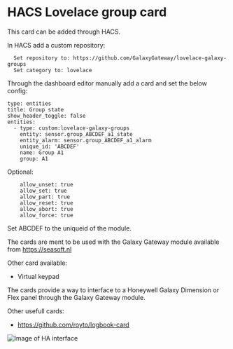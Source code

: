 # HACS Lovelace group card
This card can be added through HACS.

In HACS add a custom repository:
```
  Set repository to: https://github.com/GalaxyGateway/lovelace-galaxy-groups
  Set category to: lovelace
```

Through the dashboard editor manually add a card and set the below config:
```
type: entities
title: Group state
show_header_toggle: false
entities:
  - type: custom:lovelace-galaxy-groups
    entity: sensor.group_ABCDEF_a1_state
    entity_alarm: sensor.group_ABCDEF_a1_alarm
    unique_id: 'ABCDEF'
    name: Group A1
    group: A1
```
Optional:
```
    allow_unset: true
    allow_set: true
    allow_part: true
    allow_reset: true
    allow_abort: true
    allow_force: true
```
Set ABCDEF to the uniqueid of the module.

The cards are ment to be used with the Galaxy Gateway module available from https://seasoft.nl

Other card available:
- Virtual keypad

The cards provide a way to interface to a Honeywell Galaxy Dimension or Flex panel through the Galaxy Gateway module.

Other usefull cards:
- https://github.com/royto/logbook-card

![Image of HA interface](https://github.com/GalaxyGateway/HA-Cards/blob/main/screenshot/screenshot1.png)

